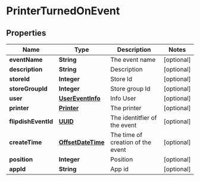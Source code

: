 
# PrinterTurnedOnEvent

## Properties
Name | Type | Description | Notes
------------ | ------------- | ------------- | -------------
**eventName** | **String** | The event name |  [optional]
**description** | **String** | Description |  [optional]
**storeId** | **Integer** | Store Id |  [optional]
**storeGroupId** | **Integer** | Store group Id |  [optional]
**user** | [**UserEventInfo**](UserEventInfo.md) | Info User |  [optional]
**printer** | [**Printer**](Printer.md) | The printer |  [optional]
**flipdishEventId** | [**UUID**](UUID.md) | The identitfier of the event |  [optional]
**createTime** | [**OffsetDateTime**](OffsetDateTime.md) | The time of creation of the event |  [optional]
**position** | **Integer** | Position |  [optional]
**appId** | **String** | App id |  [optional]




